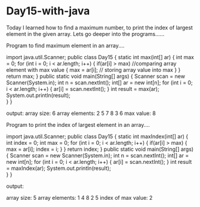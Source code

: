 # Day15-with-java

Today I learned how to find a maximum number, to print the index of largest element in the given array. Lets go deeper into the programs......

Program to find maximum element in an array....

import java.util.Scanner;
public class Day15 {
    static int max(int[] ar)
    {
        int max = 0; 
        for (int i = 0; i < ar.length; i++)
        {
            if(ar[i] > max) //comparing array element with max value
            {
                max = ar[i]; // storing array value into max
            }
        }
        return max;
}
public static void main(String[] args) {
    Scanner scan = new Scanner(System.in);
    int n = scan.nextInt();
    int[] ar = new int[n];
    for (int i = 0; i < ar.length; i++)
    {
        ar[i] = scan.nextInt();
    }
    int result = max(ar);
    System.out.println(result);  
   }
}

output:
array size: 6
array elements: 2 5 7 8 3 6
max value: 8

Program to print the index of largest element in an array....

 import java.util.Scanner;
public class Day15 {
    static int maxIndex(int[] ar)
    {
        int index = 0;
        int max = 0;
        for (int i = 0; i < ar.length; i++)
        {
            if(ar[i] > max)
            {
                max = ar[i];
                index = i;
            }
        }
        return index;
}
public static void main(String[] args) {
    Scanner scan = new Scanner(System.in);
    int n = scan.nextInt();
    int[] ar = new int[n];
    for (int i = 0; i < ar.length; i++)
    {
        ar[i] = scan.nextInt();
    }
    int result = maxIndex(ar);
    System.out.println(result);   
   }
}

output:

array size: 5
array elements: 1 4 8 2 5
index of max value: 2

